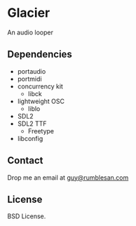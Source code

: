 # Glacier

An audio looper


## Dependencies

* portaudio
* portmidi
* concurrency kit
  - libck
* lightweight OSC
  - liblo
* SDL2
* SDL2 TTF
  - Freetype
* libconfig

## Contact

Drop me an email at guy@rumblesan.com


## License

BSD License.

